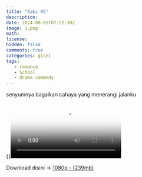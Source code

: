 ```yaml
---
title: "Saki 05"
description: 
date: 2024-08-05T07:52:38Z
image: 1.png
math: 
license: 
hidden: false
comments: true
categories: gisei
tags: 
   - romance
   - School
   - drama commedy
---
```


senyumnya bagaikan cahaya yang menerangi jalanku

{{<video src="video/saki/Saki5.mkv" autoplay="true" poster="2.png" controlsList="nodownload" type="video/mp4">}}


Download disini -> [1080p - (239mb)](https://drive.google.com/file/d/1wgFyBiqAa0wgeNq3GZnzFgA0wJpFp7PN/view?usp=sharing)